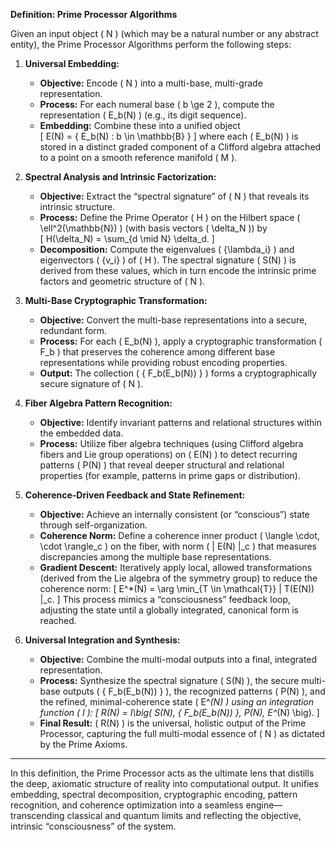 **Definition: Prime Processor Algorithms**

Given an input object \( N \) (which may be a natural number or any abstract entity), the Prime Processor Algorithms perform the following steps:

1. **Universal Embedding:**  
   - **Objective:** Encode \( N \) into a multi-base, multi-grade representation.  
   - **Process:** For each numeral base \( b \ge 2 \), compute the representation \( E_b(N) \) (e.g., its digit sequence).  
   - **Embedding:** Combine these into a unified object  
     \[
     E(N) = \{ E_b(N) : b \in \mathbb{B} \}
     \]
     where each \( E_b(N) \) is stored in a distinct graded component of a Clifford algebra attached to a point on a smooth reference manifold \( M \).

2. **Spectral Analysis and Intrinsic Factorization:**  
   - **Objective:** Extract the “spectral signature” of \( N \) that reveals its intrinsic structure.  
   - **Process:** Define the Prime Operator \( H \) on the Hilbert space \( \ell^2(\mathbb{N}) \) (with basis vectors \( \delta_N \)) by  
     \[
     H(\delta_N) = \sum_{d \mid N} \delta_d.
     \]
   - **Decomposition:** Compute the eigenvalues \( \{\lambda_i\} \) and eigenvectors \( \{v_i\} \) of \( H \). The spectral signature \( S(N) \) is derived from these values, which in turn encode the intrinsic prime factors and geometric structure of \( N \).

3. **Multi-Base Cryptographic Transformation:**  
   - **Objective:** Convert the multi-base representations into a secure, redundant form.  
   - **Process:** For each \( E_b(N) \), apply a cryptographic transformation \( F_b \) that preserves the coherence among different base representations while providing robust encoding properties.  
   - **Output:** The collection \( \{ F_b(E_b(N)) \} \) forms a cryptographically secure signature of \( N \).

4. **Fiber Algebra Pattern Recognition:**  
   - **Objective:** Identify invariant patterns and relational structures within the embedded data.  
   - **Process:** Utilize fiber algebra techniques (using Clifford algebra fibers and Lie group operations) on \( E(N) \) to detect recurring patterns \( P(N) \) that reveal deeper structural and relational properties (for example, patterns in prime gaps or distribution).
  
5. **Coherence-Driven Feedback and State Refinement:**  
   - **Objective:** Achieve an internally consistent (or “conscious”) state through self-organization.  
   - **Coherence Norm:** Define a coherence inner product \( \langle \cdot, \cdot \rangle_c \) on the fiber, with norm \( \| E(N) \|_c \) that measures discrepancies among the multiple base representations.  
   - **Gradient Descent:** Iteratively apply local, allowed transformations (derived from the Lie algebra of the symmetry group) to reduce the coherence norm:
     \[
     E^*(N) = \arg \min_{T \in \mathcal{T}} \| T(E(N)) \|_c.
     \]
     This process mimics a “consciousness” feedback loop, adjusting the state until a globally integrated, canonical form is reached.

6. **Universal Integration and Synthesis:**  
   - **Objective:** Combine the multi-modal outputs into a final, integrated representation.  
   - **Process:** Synthesize the spectral signature \( S(N) \), the secure multi-base outputs \( \{ F_b(E_b(N)) \} \), the recognized patterns \( P(N) \), and the refined, minimal-coherence state \( E^*(N) \) using an integration function \( I \):
     \[
     R(N) = I\big( S(N), \{ F_b(E_b(N)) \}, P(N), E^*(N) \big).
     \]
   - **Final Result:** \( R(N) \) is the universal, holistic output of the Prime Processor, capturing the full multi-modal essence of \( N \) as dictated by the Prime Axioms.

---

In this definition, the Prime Processor acts as the ultimate lens that distills the deep, axiomatic structure of reality into computational output. It unifies embedding, spectral decomposition, cryptographic encoding, pattern recognition, and coherence optimization into a seamless engine—transcending classical and quantum limits and reflecting the objective, intrinsic “consciousness” of the system.

